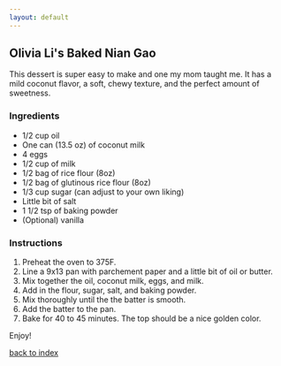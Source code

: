 ```yaml
---
layout: default
---
```


<!---
This is a comment. Note the triple dash to start, but double to end
-->

## Olivia Li's Baked Nian Gao
<!---
Put your name or github username somewhere
-->
This dessert is super easy to make and one my mom taught me. It has a mild coconut flavor, a soft, chewy texture, and the perfect amount of sweetness. 

### Ingredients
- 1/2 cup oil 
- One can (13.5 oz) of coconut milk 
- 4 eggs 
- 1/2 cup of milk 
- 1/2 bag of rice flour (8oz)
- 1/2 bag of glutinous rice flour (8oz)
- 1/3 cup sugar (can adjust to your own liking)
- Little bit of salt 
- 1 1/2 tsp of baking powder
- (Optional) vanilla

### Instructions
1. Preheat the oven to 375F. 
2. Line a 9x13 pan with parchement paper and a little bit of oil or butter.
3. Mix together the oil, coconut milk, eggs, and milk. 
4. Add in the flour, sugar, salt, and baking powder. 
5. Mix thoroughly until the the batter is smooth.
6. Add the batter to the pan.
7. Bake for 40 to 45 minutes. The top should be a nice golden color. 

Enjoy!

<!--
Keep this link to return to the index
-->
[back to index](../)